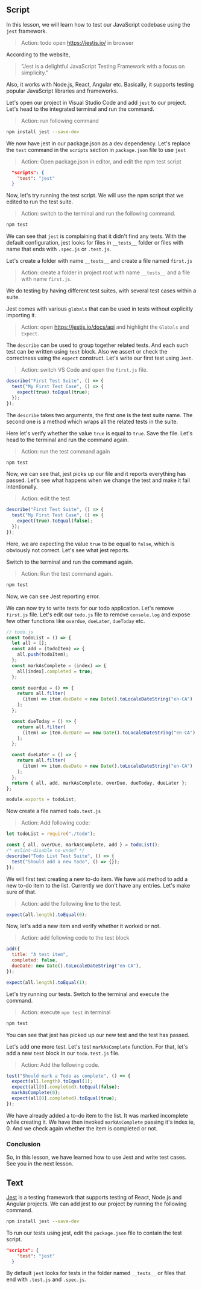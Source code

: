 ## Script

In this lesson, we will learn how to test our JavaScript codebase using the `jest` framework.

> Action: todo open https://jestjs.io/ in browser

According to the website,

> "Jest is a delightful JavaScript Testing Framework with a focus on simplicity."

Also, it works with Node.js, React, Angular etc. Basically, it supports testing popular JavaScript libraries and frameworks.

Let's open our project in Visual Studio Code and add `jest` to our project. Let's head to the integrated terminal and run the command.

> Action: run following command

```sh
npm install jest --save-dev
```

We now have jest in our package.json as a dev dependency. Let's replace the `test` command in the `scripts` section in `package.json` file to use `jest`

> Action: Open package.json in editor, and edit the npm test script

```json
  "scripts": {
    "test": "jest"
  }
```

Now, let's try running the test script. We will use the npm script that we edited to run the test suite.

> Action: switch to the terminal and run the following command.

```sh
npm test
```

We can see that `jest` is complaining that it didn't find any tests. With the default configuration, jest looks for files in `__tests__` folder or files with name that ends with `.spec.js` or `.test.js`.

Let's create a folder with name `__tests__` and create a file named `first.js`

> Action: create a folder in project root with name `__tests__` and a file with name `first.js`.

We do testing by having different test suites, with several test cases within a suite.

Jest comes with various `globals` that can be used in tests without explicitly importing it.

> Action: open https://jestjs.io/docs/api and highlight the `Globals` and `Expect`.

The `describe` can be used to group together related tests. And each such test can be written using `test` block. Also we assert or check the correctness using the `expect` construct. Let's write our first test using `Jest`.

> Action: switch VS Code and open the `first.js` file.

```js
describe("First Test Suite", () => {
  test("My First Test Case", () => {
    expect(true).toEqual(true);
  });
});
```

The `describe` takes two arguments, the first one is the test suite name. The second one is a method which wraps all the related tests in the suite.

Here let's verify whether the value `true` is equal to `true`. Save the file. Let's head to the terminal and run the command again.

> Action: run the test command again

```sh
npm test
```

Now, we can see that, jest picks up our file and it reports everything has passed. Let's see what happens when we change the test and make it fail intentionally.

> Action: edit the test

```js
describe("First Test Suite", () => {
  test("My First Test Case", () => {
    expect(true).toEqual(false);
  });
});
```

Here, we are expecting the value `true` to be equal to `false`, which is obviously not correct. Let's see what jest reports.

Switch to the terminal and run the command again.

> Action: Run the test command again.

```sh
npm test
```

Now, we can see Jest reporting error.

We can now try to write tests for our todo application. Let's remove `first.js` file. Let's edit our `todo.js` file to remove `console.log` and expose few other functions like `overdue`, `dueLater`, `dueToday` etc.

```js
// todo.js
const todoList = () => {
  let all = [];
  const add = (todoItem) => {
    all.push(todoItem);
  };
  const markAsComplete = (index) => {
    all[index].completed = true;
  };

  const overdue = () => {
    return all.filter(
      (item) => item.dueDate < new Date().toLocaleDateString("en-CA")
    );
  };

  const dueToday = () => {
    return all.filter(
      (item) => item.dueDate == new Date().toLocaleDateString("en-CA")
    );
  };

  const dueLater = () => {
    return all.filter(
      (item) => item.dueDate > new Date().toLocaleDateString("en-CA")
    );
  };
  return { all, add, markAsComplete, overDue, dueToday, dueLater };
};

module.exports = todoList;
```

Now create a file named `todo.test.js`

> Action: Add following code:

```js
let todoList = require("./todo");

const { all, overDue, markAsComplete, add } = todoList();
/* eslint-disable no-undef */
describe("Todo List Test Suite", () => {
  test("Should add a new todo", () => {});
});
```

We will first test creating a new to-do item. We have `add` method to add a new to-do item to the list. Currently we don't have any entries. Let's make sure of that.

> Action: add the following line to the test.

```js
expect(all.length).toEqual(0);
```

Now, let's add a new item and verify whether it worked or not.

> Action: add following code to the test block

```js
add({
  title: "A test item",
  completed: false,
  dueDate: new Date().toLocaleDateString("en-CA"),
});

expect(all.length).toEqual(1);
```

Let's try running our tests. Switch to the terminal and execute the command.

> Action: execute `npm test` in terminal

```sh
npm test
```

You can see that jest has picked up our new test and the test has passed.

Let's add one more test. Let's test `markAsComplete` function. For that, let's add a new `test` block in our `todo.test.js` file.

> Action: Add the following code.

```js
test("Should mark a Todo as complete", () => {
  expect(all.length).toEqual(1);
  expect(all[0].completed).toEqual(false);
  markAsComplete(0);
  expect(all[0].completed).toEqual(true);
});
```

We have already added a to-do item to the list. It was marked incomplete while creating it. We have then invoked `markAsComplete` passing it's index ie, 0. And we check again whether the item is completed or not.

### Conclusion

So, in this lesson, we have learned how to use Jest and write test cases. See you in the next lesson.

## Text

[Jest](https://jestjs.io/) is a testing framework that supports testing of React, Node.js and Angular projects. We can add jest to our project by running the following command.

```sh
npm install jest --save-dev
```

To run our tests using jest, edit the `package.json` file to contain the test script.

```json
"scripts": {
    "test": "jest"
  }
```

By default `jest` looks for tests in the folder named `__tests__` or files that end with `.test.js` and `.spec.js`.
